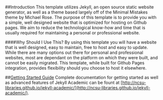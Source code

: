 ##Introduction
This template utilizes Jekyll, an open source static website generator, as well as a theme based largely off of the Minimal Mistakes theme by Michael Rose. The purpose of this template is to provide you with a simple, well designed website that is optimized for hosting on Github pages. We aim to reduce the technological know-how and time that is usually required for maintaining a personal or professional website.

####Why Should I Use This?
By using this template you will have a website that is well designed, easy to maintain, free to host and easy to update. While there are many options out there for personal and professional websites, most are dependant on the platform on which they were built, and cannot be easily migrated. This template, while built for Github Pages integration, provides flexibility should you choose to host it elsewhere.

##[Getting Started Guide](http://ncsu-libraries.github.io/jekyll-academic/)
Complete documentation for getting started as well as advanced features of Jekyll Academic can be fount at [http://ncsu-libraries.github.io/jekyll-academic/](http://ncsu-libraries.github.io/jekyll-academic/). 
